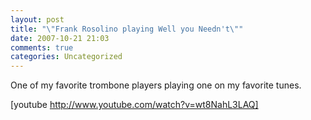 ```yaml
---
layout: post
title: "\"Frank Rosolino playing Well you Needn't\""
date: 2007-10-21 21:03
comments: true
categories: Uncategorized
---
```

One of my favorite trombone players playing one on my favorite tunes.

[youtube http://www.youtube.com/watch?v=wt8NahL3LAQ]
